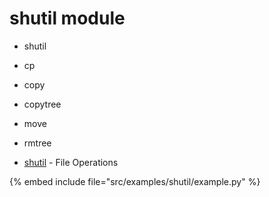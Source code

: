 # shutil module

* shutil
* cp
* copy
* copytree
* move
* rmtree

* [shutil](http://docs.python.org/library/shutil.html) - File Operations

{% embed include file="src/examples/shutil/example.py" %}


